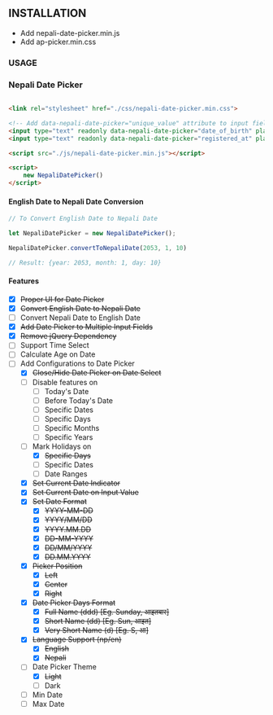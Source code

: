 ## INSTALLATION

- Add nepali-date-picker.min.js
- Add ap-picker.min.css

### USAGE

### Nepali Date Picker

```html

<link rel="stylesheet" href="./css/nepali-date-picker.min.css">

<!-- Add data-nepali-date-picker="unique_value" attribute to input field -->
<input type="text" readonly data-nepali-date-picker="date_of_birth" placeholder="YYYY-MM-DD">
<input type="text" readonly data-nepali-date-picker="registered_at" placeholder="YYYY-MM-DD">

<script src="./js/nepali-date-picker.min.js"></script>

<script>
    new NepaliDatePicker()
</script>
````

#### English Date to Nepali Date Conversion

```javascript
// To Convert English Date to Nepali Date

let NepaliDatePicker = new NepaliDatePicker();

NepaliDatePicker.convertToNepaliDate(2053, 1, 10)

// Result: {year: 2053, month: 1, day: 10}
```

#### Features

- [x] ~~Proper UI for Date Picker~~
- [x] ~~Convert English Date to Nepali Date~~
- [ ] Convert Nepali Date to English Date
- [x] ~~Add Date Picker to Multiple Input Fields~~
- [x] ~~Remove jQuery Dependency~~
- [ ] Support Time Select
- [ ] Calculate Age on Date
- [ ] Add Configurations to Date Picker
    - [x] ~~Close/Hide Date Picker on Date Select~~
    - [ ] Disable features on
        - [ ] Today's Date
        - [ ] Before Today's Date
        - [ ] Specific Dates
        - [ ] Specific Days
        - [ ] Specific Months
        - [ ] Specific Years
    - [ ] Mark Holidays on
        - [x] ~~Specific Days~~
        - [ ] Specific Dates
        - [ ] Date Ranges
    - [x] ~~Set Current Date Indicator~~
    - [x] ~~Set Current Date on Input Value~~
    - [x] ~~Set Date Format~~
        - [x] ~~YYYY-MM-DD~~
        - [x] ~~YYYY/MM/DD~~
        - [x] ~~YYYY.MM.DD~~
        - [x] ~~DD-MM-YYYY~~
        - [x] ~~DD/MM/YYYY~~
        - [x] ~~DD.MM.YYYY~~
    - [x] ~~Picker Position~~
        - [x] ~~Left~~
        - [x] ~~Center~~
        - [x] ~~Right~~
    - [x] ~~Date Picker Days Format~~
        - [x] ~~Full Name (ddd) [Eg. Sunday, आइतबार]~~
        - [x] ~~Short Name (dd) [Eg. Sun, आइत]~~
        - [x] ~~Very Short Name (d) [Eg. S, आ]~~
    - [x] ~~Language Support (np/en)~~
      - [x] ~~English~~
      - [x] ~~Nepali~~
    - [ ] Date Picker Theme
        - [x] ~~Light~~
        - [ ] Dark
    - [ ] Min Date
    - [ ] Max Date